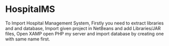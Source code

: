 # HospitalMS

To Import Hospital Management System,
Firstly you need to extract libraries and and database,
Import given project in NetBeans and add Libraries/JAR files,
Open XAMP open PHP my server and import database by creating one with same name first.
